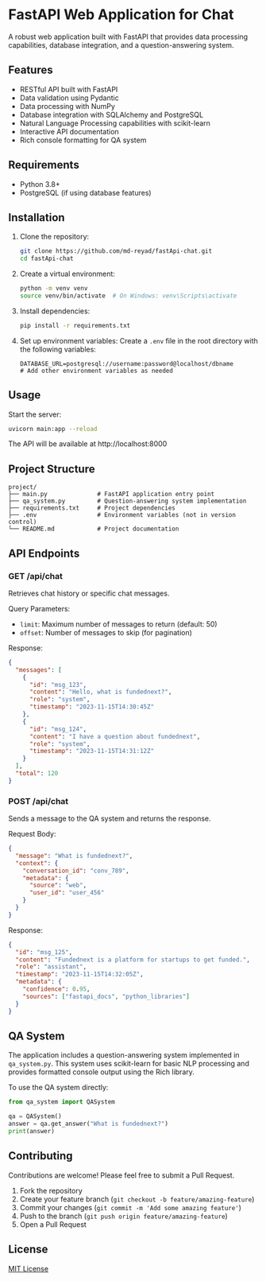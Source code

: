 # FastAPI Web Application for Chat

A robust web application built with FastAPI that provides data processing capabilities, database integration, and a question-answering system.

## Features

- RESTful API built with FastAPI
- Data validation using Pydantic
- Data processing with NumPy
- Database integration with SQLAlchemy and PostgreSQL
- Natural Language Processing capabilities with scikit-learn
- Interactive API documentation
- Rich console formatting for QA system

## Requirements

- Python 3.8+
- PostgreSQL (if using database features)

## Installation

1. Clone the repository:
   ```bash
   git clone https://github.com/md-reyad/fastApi-chat.git
   cd fastApi-chat
   ```

2. Create a virtual environment:
   ```bash
   python -m venv venv
   source venv/bin/activate  # On Windows: venv\Scripts\activate
   ```

3. Install dependencies:
   ```bash
   pip install -r requirements.txt
   ```

4. Set up environment variables:
   Create a `.env` file in the root directory with the following variables:
   ```
   DATABASE_URL=postgresql://username:password@localhost/dbname
   # Add other environment variables as needed
   ```

## Usage

Start the server:
```bash
uvicorn main:app --reload
```

The API will be available at http://localhost:8000


## Project Structure

```
project/
├── main.py              # FastAPI application entry point
├── qa_system.py         # Question-answering system implementation
├── requirements.txt     # Project dependencies
├── .env                 # Environment variables (not in version control)
└── README.md            # Project documentation
```

## API Endpoints

### GET /api/chat
Retrieves chat history or specific chat messages.

Query Parameters:
- `limit`: Maximum number of messages to return (default: 50)
- `offset`: Number of messages to skip (for pagination)

Response:
```json
{
  "messages": [
    {
      "id": "msg_123",
      "content": "Hello, what is fundednext?",
      "role": "system",
      "timestamp": "2023-11-15T14:30:45Z"
    },
    {
      "id": "msg_124",
      "content": "I have a question about fundednext",
      "role": "system",
      "timestamp": "2023-11-15T14:31:12Z"
    }
  ],
  "total": 120
}
```

### POST /api/chat
Sends a message to the QA system and returns the response.

Request Body:
```json
{
  "message": "What is fundednext?",
  "context": {
    "conversation_id": "conv_789",
    "metadata": {
      "source": "web",
      "user_id": "user_456"
    }
  }
}
```

Response:
```json
{
  "id": "msg_125",
  "content": "Fundednext is a platform for startups to get funded.",
  "role": "assistant",
  "timestamp": "2023-11-15T14:32:05Z",
  "metadata": {
    "confidence": 0.95,
    "sources": ["fastapi_docs", "python_libraries"]
  }
}
```


## QA System

The application includes a question-answering system implemented in `qa_system.py`. This system uses scikit-learn for basic NLP processing and provides formatted console output using the Rich library.

To use the QA system directly:

```python
from qa_system import QASystem

qa = QASystem()
answer = qa.get_answer("What is fundednext?")
print(answer)
```

## Contributing

Contributions are welcome! Please feel free to submit a Pull Request.

1. Fork the repository
2. Create your feature branch (`git checkout -b feature/amazing-feature`)
3. Commit your changes (`git commit -m 'Add some amazing feature'`)
4. Push to the branch (`git push origin feature/amazing-feature`)
5. Open a Pull Request

## License

[MIT License](https://opensource.org/licenses/MIT)